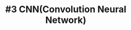 ---
layout: page-layout-content-style
title:  "#3 CNN(Convolution Neural Network)"
category: "Deep Learning"
---